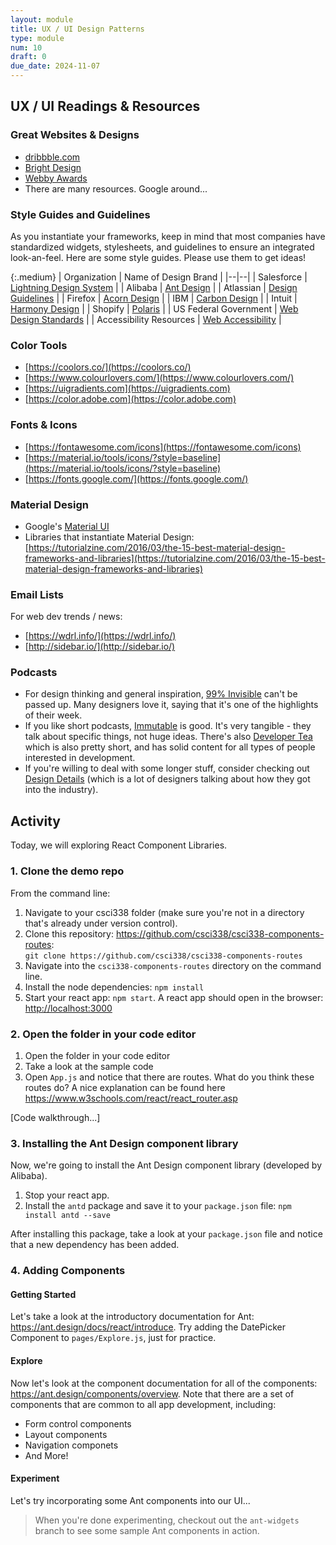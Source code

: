```yaml
---
layout: module
title: UX / UI Design Patterns
type: module
num: 10
draft: 0
due_date: 2024-11-07
---
```


## UX / UI Readings & Resources

### Great Websites & Designs
* [dribbble.com](https://dribbble.com/)
* [Bright Design](https://www.brightdesign.co.uk/5-of-the-best-website-designs-according-to-the-internet)
* [Webby Awards](https://winners.webbyawards.com/winners/websites?years=0)
* There are many resources. Google around...

### Style Guides and Guidelines
As you instantiate your frameworks, keep in mind that most companies have standardized widgets, stylesheets, and guidelines to ensure an integrated look-an-feel. Here are some style guides. Please use them to get ideas!

{:.medium}
| Organization | Name of Design Brand |
|--|--|
| Salesforce | [Lightning Design System](https://www.lightningdesignsystem.com) |
| Alibaba | [Ant Design](https://ant.design) |
| Atlassian | [Design Guidelines](https://atlassian.design/) |
| Firefox | [Acorn Design](https://acorn.firefox.com/latest/acorn-aRSAh0Sp) |
| IBM | [Carbon Design](http://carbondesignsystem.com) |
| Intuit | [Harmony Design](http://harmony.intuit.com) |
| Shopify | [Polaris](https://polaris.shopify.com) |
| US Federal Government | [Web Design Standards](https://designsystem.digital.gov/) |
| Accessibility Resources | [Web Accessibility](https://turretcss.com/) |


### Color Tools
* [https://coolors.co/](https://coolors.co/) 
* [https://www.colourlovers.com/](https://www.colourlovers.com/) 
* [https://uigradients.com](https://uigradients.com)
* [https://color.adobe.com](https://color.adobe.com)

### Fonts & Icons
* [https://fontawesome.com/icons](https://fontawesome.com/icons) 
* [https://material.io/tools/icons/?style=baseline](https://material.io/tools/icons/?style=baseline) 
* [https://fonts.google.com/](https://fonts.google.com/) 

### Material Design
* Google's [Material UI](https://material.io/guidelines/)
* Libraries that instantiate Material Design: [https://tutorialzine.com/2016/03/the-15-best-material-design-frameworks-and-libraries](https://tutorialzine.com/2016/03/the-15-best-material-design-frameworks-and-libraries)

### Email Lists
For web dev trends / news:
* [https://wdrl.info/](https://wdrl.info/)
* [http://sidebar.io/](http://sidebar.io/)

### Podcasts
* For design thinking and general inspiration, [99% Invisible](http://99percentinvisible.org/) can't be passed up. Many designers love it, saying that it's one of the highlights of their week.
* If you like short podcasts, [Immutable](https://spec.fm/podcasts/immutable) is good. It's very tangible - they talk about specific things, not huge ideas. There's also [Developer Tea](https://spec.fm/podcasts/developer-tea) which is also pretty short, and has solid content for all types of people interested in development.
* If you're willing to deal with some longer stuff, consider checking out [Design Details](https://spec.fm/podcasts/design-details) (which is a lot of designers talking about how they got into the industry). 

## Activity
Today, we will exploring React Component Libraries.
### 1. Clone the demo repo
From the command line:
1. Navigate to your csci338 folder (make sure you're not in a directory that's already under version control).
2. Clone this repository: <a href="https://github.com/csci338/csci338-components-routes" target="_blank">https://github.com/csci338/csci338-components-routes</a>:<br>`git clone https://github.com/csci338/csci338-components-routes`
3. Navigate into the `csci338-components-routes` directory on the command line.
4. Install the node dependencies: `npm install`
5. Start your react app: `npm start`. A react app should open in the browser: <a href="http://localhost:3000" target="_blank">http://localhost:3000</a>

### 2. Open the folder in your code editor
1. Open the folder in your code editor
2. Take a look at the sample code
3. Open `App.js` and notice that there are routes. What do you think these routes do? A nice explanation can be found here <a href="https://www.w3schools.com/react/react_router.asp" target="_blank">https://www.w3schools.com/react/react_router.asp</a>

[Code walkthrough...]

### 3. Installing the Ant Design component library
Now, we're going to install the Ant Design component library (developed by Alibaba). 

1. Stop your react app.
2. Install the `antd` package and save it to your `package.json` file: `npm install antd --save`

After installing this package, take a look at your `package.json` file and notice that a new dependency has been added.

### 4. Adding Components

#### Getting Started
Let's take a look at the introductory documentation for Ant: <a href="https://ant.design/docs/react/introduce" target="_blank">https://ant.design/docs/react/introduce</a>. Try adding the DatePicker Component to `pages/Explore.js`, just for practice. 

#### Explore
Now let's look at the component documentation for all of the components: <a href="https://ant.design/components/overview" target="_blank">https://ant.design/components/overview</a>. Note that there are a set of components that are common to all app development, including:
* Form control components
* Layout components
* Navigation componets
* And More!

#### Experiment
Let's try incorporating some Ant components into our UI...

> When you're done experimenting, checkout out the `ant-widgets` branch to see some sample Ant components in action.